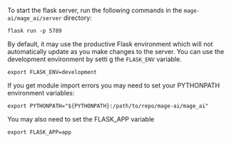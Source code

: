 To start the flask server, run the following commands in the `mage-ai/mage_ai/server` directory:
```
flask run -p 5789
```

By default, it may use the productive Flask environment which will not automatically update as you make changes to the server. You can use the development environment by setti g the `FLASK_ENV` variable.
```
export FLASK_ENV=development
```

If you get module import errors you may need to set your PYTHONPATH environment variables:
```
export PYTHONPATH="${PYTHONPATH}:/path/to/repo/mage-ai/mage_ai"
```

You may also need to set the FLASK_APP variable
```
export FLASK_APP=app
```
